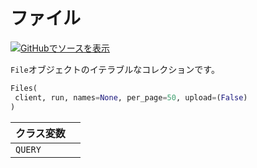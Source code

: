 # ファイル

[![](https://www.tensorflow.org/images/GitHub-Mark-32px.png)GitHubでソースを表示](https://www.github.com/wandb/client/tree/c4726707ed83ebb270a2cf84c4fd17b8684ff699/wandb/apis/public.py#L2700-L2763)

`File`オブジェクトのイテラブルなコレクションです。

```python
Files(
 client, run, names=None, per_page=50, upload=(False)
)
```

| クラス変数 | |
| :--- | :--- |
| `QUERY` | |
